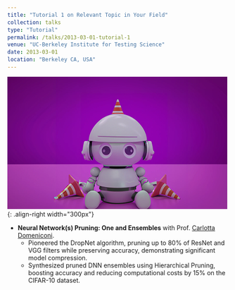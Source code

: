 ```yaml
---
title: "Tutorial 1 on Relevant Topic in Your Field"
collection: talks
type: "Tutorial"
permalink: /talks/2013-03-01-tutorial-1
venue: "UC-Berkeley Institute for Testing Science"
date: 2013-03-01
location: "Berkeley CA, USA"
---
```


![Illustration of combining vision and language modalities](/images/RCPPO.png){: .align-right width="300px"}
- **Neural Network(s) Pruning: One and Ensembles** with Prof. [Carlotta Domeniconi](https://www.gmu.edu/profiles/cdomenic).
  - Pioneered the DropNet algorithm, pruning up to 80% of ResNet and VGG filters while preserving accuracy, demonstrating significant model compression.
  - Synthesized pruned DNN ensembles using Hierarchical Pruning, boosting accuracy and reducing computational costs by 15% on the CIFAR-10 dataset.
